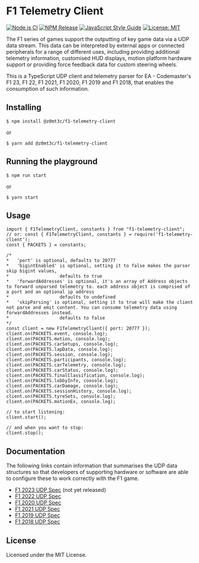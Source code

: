# F1 Telemetry Client

[![Node.js CI](https://github.com/z0mt3c/f1-telemetry-client/actions/workflows/node.js.yml/badge.svg)](https://github.com/z0mt3c/f1-telemetry-client/actions/workflows/node.js.yml)
[![NPM Release](https://img.shields.io/npm/v/@z0mt3c/f1-telemetry-client.svg)](https://snyk.io/test/github/z0mt3c/f1-telemetry-client?targetFile=package.json)
[![JavaScript Style Guide](https://img.shields.io/badge/code_style-standard-brightgreen.svg)](https://standardjs.com)
[![License: MIT](https://img.shields.io/github/license/z0mt3c/f1-telemetry-client.svg)](https://opensource.org/licenses/MIT)

The F1 series of games support the outputting of key game data via a UDP data stream. This data can be interpreted by external apps or connected peripherals for a range of different uses, including providing additional telemetry information, customised HUD displays, motion platform hardware support or providing force feedback data for custom steering wheels.

This is a TypeScript UDP client and telemetry parser for EA - Codemaster's F1 23, F1 22, F1 2021, F1 2020, F1 2019 and F1 2018, that enables the consumption of such information.

## Installing

```
$ npm install @z0mt3c/f1-telemetry-client
```

or

```
$ yarn add @z0mt3c/f1-telemetry-client
```

## Running the playground

```
$ npm run start
```

or

```
$ yarn start
```

## Usage

```
import { F1TelemetryClient, constants } from "f1-telemetry-client";
// or: const { F1TelemetryClient, constants } = require('f1-telemetry-client');
const { PACKETS } = constants;

/*
*   'port' is optional, defaults to 20777
*   'bigintEnabled' is optional, setting it to false makes the parser skip bigint values,
*                   defaults to true
*   'forwardAddresses' is optional, it's an array of Address objects to forward unparsed telemetry to. each address object is comprised of a port and an optional ip address
*                   defaults to undefined
*   'skipParsing' is optional, setting it to true will make the client not parse and emit content. You can consume telemetry data using forwardAddresses instead.
*                   defaults to false
*/
const client = new F1TelemetryClient({ port: 20777 });
client.on(PACKETS.event, console.log);
client.on(PACKETS.motion, console.log);
client.on(PACKETS.carSetups, console.log);
client.on(PACKETS.lapData, console.log);
client.on(PACKETS.session, console.log);
client.on(PACKETS.participants, console.log);
client.on(PACKETS.carTelemetry, console.log);
client.on(PACKETS.carStatus, console.log);
client.on(PACKETS.finalClassification, console.log);
client.on(PACKETS.lobbyInfo, console.log);
client.on(PACKETS.carDamage, console.log);
client.on(PACKETS.sessionHistory, console.log);
client.on(PACKETS.tyreSets, console.log);
client.on(PACKETS.motionEx, console.log);

// to start listening:
client.start();

// and when you want to stop:
client.stop();
```

## Documentation

The following links contain information that summarises the UDP data structures so that developers of supporting hardware or software are able to configure these to work correctly with the F1 game.

- [F1 2023 UDP Spec](https://answers.ea.com/t5/General-Discussion/bd-p/f1-23-general-discussion-en) (not yet released)
- [F1 2022 UDP Spec](https://answers.ea.com/t5/General-Discussion/F1-22-UDP-Specification/td-p/11551274)
- [F1 2020 UDP Spec](https://forums.codemasters.com/topic/50942-f1-2020-udp-specification/)  
- [F1 2021 UDP Spec](https://forums.codemasters.com/topic/80231-f1-2021-udp-specification/)  
- [F1 2019 UDP Spec](https://forums.codemasters.com/topic/44592-f1-2019-udp-specification/)  
- [F1 2018 UDP Spec](https://forums.codemasters.com/discussion/136948/f1-2018-udp-specification)

## License

Licensed under the MIT License.
